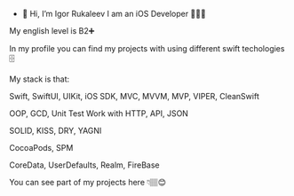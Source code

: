 - 👋 Hi, I’m Igor Rukaleev
I am an iOS Developer 👨🏽‍💻


My english level is B2➕


In my profile you can find my projects with using different swift techologies 🗄



My stack is that:


Swift,
SwiftUI, UIKit, iOS SDK,
MVC, MVVM, MVP, VIPER, CleanSwift

OOP, GCD, Unit Test
Work with HTTP, API, JSON

SOLID, KISS, DRY, YAGNI

CocoaPods, SPM
 
CoreData, UserDefaults, Realm, FireBase


You can see part of my projects here 👇🏽😊
 

<!---
IgorJu/IgorJu is a ✨ special ✨ repository because its `README.md` (this file) appears on your GitHub profile.
You can click the Preview link to take a look at your changes.
--->
